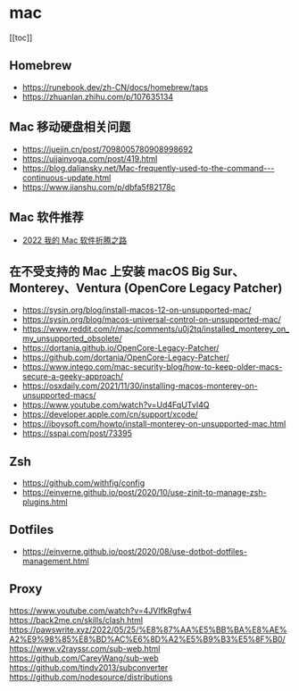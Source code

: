 # mac

<!--
 * @Author: rich1e
 * @Date: 2022-08-01 17:35:10
 * @LastEditors: rich1e
 * @LastEditTime: 2022-09-01 10:38:00
-->

[[toc]]

## Homebrew

- https://runebook.dev/zh-CN/docs/homebrew/taps
- https://zhuanlan.zhihu.com/p/107635134

## Mac 移动硬盘相关问题

- https://juejin.cn/post/7098005780908998692
- https://ujjainyoga.com/post/419.html
- https://blog.daliansky.net/Mac-frequently-used-to-the-command---continuous-update.html
- https://www.jianshu.com/p/dbfa5f82178c

## Mac 软件推荐

- [2022 我的 Mac 软件折腾之路](https://juejin.cn/post/7120831875408461854)

## 在不受支持的 Mac 上安装 macOS Big Sur、Monterey、Ventura (OpenCore Legacy Patcher)

- https://sysin.org/blog/install-macos-12-on-unsupported-mac/
- https://sysin.org/blog/macos-universal-control-on-unsupported-mac/
- https://www.reddit.com/r/mac/comments/u0j2tq/installed_monterey_on_my_unsupported_obsolete/
- https://dortania.github.io/OpenCore-Legacy-Patcher/
- https://github.com/dortania/OpenCore-Legacy-Patcher/
- https://www.intego.com/mac-security-blog/how-to-keep-older-macs-secure-a-geeky-approach/
- https://osxdaily.com/2021/11/30/installing-macos-monterey-on-unsupported-macs/
- https://www.youtube.com/watch?v=Ud4FqUTvI4Q
- https://developer.apple.com/cn/support/xcode/
- https://iboysoft.com/howto/install-monterey-on-unsupported-mac.html
- https://sspai.com/post/73395

## Zsh

- https://github.com/withfig/config
- https://einverne.github.io/post/2020/10/use-zinit-to-manage-zsh-plugins.html

## Dotfiles

- https://einverne.github.io/post/2020/08/use-dotbot-dotfiles-management.html

## Proxy

https://www.youtube.com/watch?v=4JVIfkRgfw4
https://back2me.cn/skills/clash.html
https://pawswrite.xyz/2022/05/25/%E8%87%AA%E5%BB%BA%E8%AE%A2%E9%98%85%E8%BD%AC%E6%8D%A2%E5%B9%B3%E5%8F%B0/
https://www.v2rayssr.com/sub-web.html
https://github.com/CareyWang/sub-web
https://github.com/tindy2013/subconverter
https://github.com/nodesource/distributions
